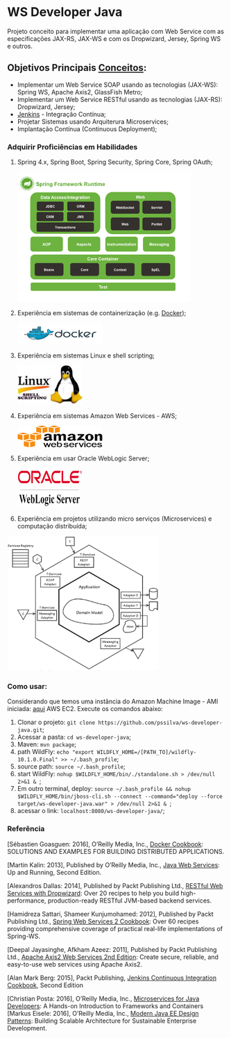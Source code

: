 WS Developer Java
==============================================

Projeto conceito para implementar uma aplicação com Web Service com as especificações JAX-RS, JAX-WS e com os Dropwizard, Jersey, Spring WS e outros.

## Objetivos Principais [Conceitos](http://stackoverflow.com/questions/28608015/continuous-integration-vs-continuous-delivery-vs-continuous-deployment):
- Implementar um Web Service SOAP usando as tecnologias (JAX-WS): Spring WS, Apache Axis2, GlassFish Metro;
- Implementar um Web Service RESTful usando as tecnologias (JAX-RS): Dropwizard, Jersey;
- [Jenkins](https://jenkins.io/) - Integração Contínua; 
- Projetar Sistemas usando Arquiterura Microservices;
- Implantação Contínua (Continuous Deployment);


### Adquirir Proficiências em Habilidades

1. Spring 4.x, Spring Boot, Spring Security, Spring Core, Spring OAuth;
    <p><img src="https://github.com/pssilva/ws-developer-java/blob/master/doc-repo/spring-core-arquitetura.png" alt="Arquitetura do Spring Core 4.x" height="300" width="400"/></p>
2. Experiência em sistemas de containerização (e.g. [Docker](https://hub.docker.com/r/pss1suporte/paas-docker/));
    <p><img src="https://github.com/pssilva/ws-developer-java/blob/master/doc-repo/docker.png" alt="Experiência em sistemas de containerização Docker" height="50" width="195"></p>
3. Experiência em sistemas Linux e shell scripting;
    <p><img src="https://github.com/pssilva/ws-developer-java/blob/master/doc-repo/shell-linux.jpeg" alt="Experiência em sistemas Linux e shell scripting" height="91" width="150"></p>
4. Experiência em sistemas Amazon Web Services - AWS;
    <p><img src="https://github.com/pssilva/ws-developer-java/blob/master/doc-repo/aws.png" alt="Experiência em sistemas Amazon Web Services - AWS" height="50" width="195"></p>
5. Experiência em usar Oracle WebLogic Server;
    <p><img src="https://github.com/pssilva/ws-developer-java/blob/master/doc-repo/ows.png" alt="Experiência em sistemas Linux e shell scripting" height="91" width="150"></p>
6. Experiência em projetos utilizando micro serviços (Microservices) e computação distribuída;

![Microservices](https://github.com/pssilva/ws-developer-java/blob/master/doc-repo/microservices-domain.png)

### Como usar:
Considerando que temos uma instância do Amazon Machine Image - AMI iniciada: [aqui](https://docs.aws.amazon.com/pt_br/AWSEC2/latest/UserGuide/AccessingInstances.html) AWS EC2. Execute os comandos abaixo:

1. Clonar o projeto: `git clone https://github.com/pssilva/ws-developer-java.git`;
2. Acessar a pasta: `cd ws-developer-java`;
3. Maven: `mvn package`;
4. path WildFly: `echo "export WILDFLY_HOME=/[PATH_TO]/wildfly-10.1.0.Final" >> ~/.bash_profile`;
5. source path: `source ~/.bash_profile`;
6. start WildFly: `nohup $WILDFLY_HOME/bin/./standalone.sh > /dev/null 2>&1 & `;
7. Em outro terminal, deploy: `source ~/.bash_profile && nohup $WILDFLY_HOME/bin/jboss-cli.sh --connect --command="deploy --force target/ws-developer-java.war" > /dev/null 2>&1 & `;
8. acessar o link: `localhost:8080/ws-developer-java/`;


### Referência

\[Sébastien Goasguen: 2016\], O’Reilly Media, Inc., [Docker Cookbook](http://www.allitebooks.com/docker-cookbook/): SOLUTIONS AND EXAMPLES FOR BUILDING DISTRIBUTED APPLICATIONS.<br />

\[Martin Kalin: 2013\], Published by O’Reilly Media, Inc., [Java Web Services](https://www.safaribooksonline.com/library/view/java-web-services/9781449373856/): Up and Running, Second Edition.<br />

\[Alexandros Dallas: 2014\], Published by Packt Publishing Ltd., [RESTful Web Services with Dropwizard](https://www.packtpub.com/web-development/restful-web-services-dropwizard): Over 20 recipes to help you build high-performance, production-ready RESTful JVM-based backend services.<br />

\[Hamidreza Sattari, Shameer Kunjumohamed: 2012\], Published by Packt Publishing Ltd., [Spring Web Services 2 Cookbook](https://www.packtpub.com/web-development/spring-web-services-2-cookbook): Over 60 recipes providing comprehensive coverage of practical real-life implementations of Spring-WS.<br />

\[Deepal Jayasinghe, Afkham Azeez: 2011\], Published by Packt Publishing Ltd., [Apache Axis2 Web Services 2nd Edition](https://www.packtpub.com/web-development/apache-axis2-web-services-2nd-edition): Create secure, reliable, and easy-to-use web services using Apache Axis2.<br />

\[Alan Mark Berg: 2015\],  Packt Publishing, [Jenkins Continuous Integration Cookbook](https://ebooks-it.org/1784390089-ebook.htm), Second Edition<br />

\[Christian Posta: 2016\], O’Reilly Media, Inc., [Microservices for Java Developers](https://developers.redhat.com/promotions/microservices-for-java-developers/): A Hands-on Introduction to Frameworks and Containers <br />
\[Markus Eisele: 2016\], O’Reilly Media, Inc., [Modern Java EE Design Patterns](https://developers.redhat.com/promotions/distributed-javaee-architecture/): Building Scalable Architecture for Sustainable Enterprise Development. <br />  


